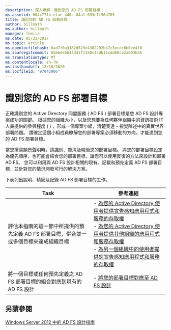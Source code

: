 ```yaml
---
description: 深入瞭解：識別您的 AD FS 部署目標
ms.assetid: 604c771b-efae-4d0c-84a1-693e1f96d705
title: 識別您的 AD FS 部署目標
author: billmath
ms.author: billmath
manager: femila
ms.date: 05/31/2017
ms.topic: article
ms.openlocfilehash: 6ad7f0a3182d529e4382292bb7c3ecdc6b0ee4f0
ms.sourcegitcommit: 65b6de6b44d41f1180c45db11cdd60cb2a093b46
ms.translationtype: MT
ms.contentlocale: zh-TW
ms.lasthandoff: 12/10/2020
ms.locfileid: "97042906"
---
```

# <a name="identifying-your-ad-fs-deployment-goals"></a>識別您的 AD FS 部署目標

正確識別您的 Active Directory 同盟服務 \( AD FS \) 部署目標是您 AD FS 設計專案成功的關鍵。 根據您的組織大小，以及您想要為任何夥伴組織中的資訊技術 IT 人員提供的參與程度 \( \) ，形成一個專案小組，清楚表達 \- 視覺陳述中的真實世界部署問題。 請確定這個小組成員瞭解您的部署專案必須移動的方向，才能達到您的 AD FS 部署目標。

當您撰寫願景聲明時，請識別、釐清及精簡您的部署目標。 將您的部署目標設定為優先順序，也可能會結合您的部署目標，讓您可以使用反復的方法來設計和部署 AD FS。 您可以利用與 AD FS 設計相關的現有、記載和預先定義 AD FS 部署目標，並針對您的情況開發可行的解決方案。

下表列出說明、精簡及記錄 AD FS 部署目標的工作。

|Task|參考連結|
|--------|-------------------|
|評估本指南的這一節中所提供的預先定義 AD FS 部署目標，併合並一或多個目標來達成組織目標|-   [為您的 Active Directory 使用者提供宣告感知應用程式和服務的存取權](Provide-Your-Active-Directory-Users-Access-to-Your-Claims-Aware-Applications-and-Services.md)<br />-   [為您的 Active Directory 使用者提供其他組織的應用程式和服務存取權](Provide-Your-Active-Directory-Users-Access-to-the-Applications-and-Services-of-Other-Organizations.md)<br />-   [為另一個組織中的使用者提供您宣告感知應用程式和服務的存取權](Provide-Users-in-Another-Organization-Access-to-Your-Claims-Aware-Applications-and-Services.md)|
|將一個目標或任何預先定義之 AD FS 部署目標的組合對應到現有的 AD FS 設計|-   [將您的部署目標對應至 AD FS 設計](Mapping-Your-Deployment-Goals-to-an-AD-FS-Design.md)|

## <a name="see-also"></a>另請參閱
[Windows Server 2012 中的 AD FS 設計指南](AD-FS-Design-Guide-in-Windows-Server-2012.md)

